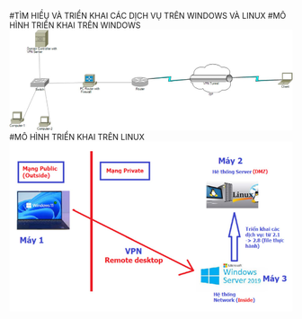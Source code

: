 #TÌM HIỀU VÀ TRIỂN KHAI CÁC DỊCH VỤ TRÊN WINDOWS VÀ LINUX 
#MÔ HÌNH TRIỂN KHAI TRÊN WINDOWS
![ alt text](/overview1.jpg)
#MÔ HÌNH TRIỂN KHAI TRÊN LINUX
![ alt text](/overview2.jpg)